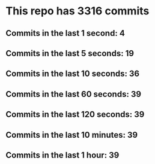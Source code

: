 # This repo has 3316 commits

## Commits in the last 1 second: 4
## Commits in the last 5 seconds: 19
## Commits in the last 10 seconds: 36
## Commits in the last 60 seconds: 39
## Commits in the last 120 seconds: 39
## Commits in the last 10 minutes: 39
## Commits in the last 1 hour: 39
